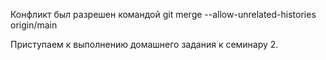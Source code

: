 Конфликт был разрешен командой git merge --allow-unrelated-histories origin/main

Приступаем к выполнению домашнего задания к семинару 2.